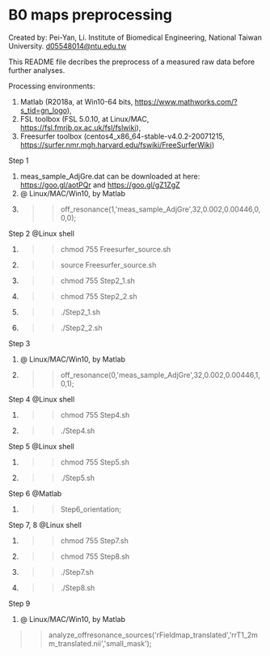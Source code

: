 # B0 maps preprocessing

Created by:
Pei-Yan, Li.
Institute of Biomedical Engineering, 
National Taiwan University.
d05548014@ntu.edu.tw

This README file decribes the preprocess of a measured raw data before further analyses.

Processing environments: 
1. Matlab (R2018a, at Win10-64 bits, https://www.mathworks.com/?s_tid=gn_logo), 
2. FSL toolbox (FSL 5.0.10, at Linux/MAC, https://fsl.fmrib.ox.ac.uk/fsl/fslwiki), 
3. Freesurfer toolbox (centos4_x86_64-stable-v4.0.2-20071215, https://surfer.nmr.mgh.harvard.edu/fswiki/FreeSurferWiki)

Step 1
1. meas_sample_AdjGre.dat can be downloaded at here: https://goo.gl/aotPQr and https://goo.gl/gZ1ZgZ
2. @ Linux/MAC/Win10, by Matlab
3. >> off_resonance(1,'meas_sample_AdjGre',32,0.002,0.00446,0,0,0); 

Step 2 @Linux shell
1. >> chmod 755 Freesurfer_source.sh
2. >> source Freesurfer_source.sh
3. >> chmod 755 Step2_1.sh
4. >> chmod 755 Step2_2.sh
5. >> ./Step2_1.sh
6. >> ./Step2_2.sh

Step 3
1. @ Linux/MAC/Win10, by Matlab
2. >> off_resonance(0,'meas_sample_AdjGre',32,0.002,0.00446,1,0,1);

Step 4 @Linux shell
1. >> chmod 755 Step4.sh
2. >> ./Step4.sh

Step 5 @Linux shell
1. >> chmod 755 Step5.sh
2. >> ./Step5.sh

Step 6 @Matlab
1. >> Step6_orientation;

Step 7, 8 @Linux shell
1. >> chmod 755 Step7.sh
2. >> chmod 755 Step8.sh
3. >> ./Step7.sh
4. >> ./Step8.sh

Step 9
1. @ Linux/MAC/Win10, by Matlab
>> analyze_offresonance_sources('rFieldmap_translated','rrT1_2mm_translated.nii','small_mask');
